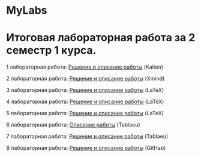 # MyLabs
# Итоговая лабораторная работа за 2 семестр 1 курса.
1 лабораторная работа:
[Решение и описание работы](https://github.com/KirushaK666/MyLabs/tree/main/1lab) (Kaiten)

2 лабораторная работа:
[Решение и описание работы](https://github.com/KirushaK666/MyLabs/blob/main/2lab/2lab.md) (Xmind)

3 лабораторная работа:
[Решение и описание работы](https://github.com/KirushaK666/MyLabs/tree/main/3lab) (LaTeX)

4 лабораторная работа:
[Решение и описание работы](https://github.com/KirushaK666/MyLabs/tree/main/4lab) (LaTeX)

5 лабораторная работа:
[Решение и описание работы](https://github.com/KirushaK666/MyLabs/tree/main/5lab) (LaTeX)

6 лабораторная работа:
[Описание работы](https://github.com/KirushaK666/MyLabs/blob/main/6lab/6lab.md) (Tablaeu)

7 лабораторная работа:
[Решение и описание работы](https://github.com/KirushaK666/MyLabs/tree/main/7lab) (Tablaeu)

8 лабораторная работа:
[Решение и описание работы](https://github.com/KirushaK666/MyLabs/tree/main) (GitHab)
